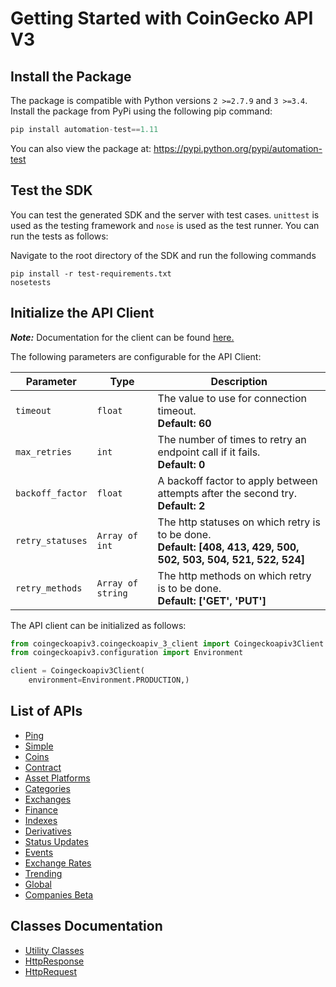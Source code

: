
# Getting Started with CoinGecko API V3

## Install the Package

The package is compatible with Python versions `2 >=2.7.9` and `3 >=3.4`.
Install the package from PyPi using the following pip command:

```python
pip install automation-test==1.11
```

You can also view the package at:
https://pypi.python.org/pypi/automation-test

## Test the SDK

You can test the generated SDK and the server with test cases. `unittest` is used as the testing framework and `nose` is used as the test runner. You can run the tests as follows:

Navigate to the root directory of the SDK and run the following commands

```
pip install -r test-requirements.txt
nosetests
```

## Initialize the API Client

**_Note:_** Documentation for the client can be found [here.](/doc/client.md)

The following parameters are configurable for the API Client:

| Parameter | Type | Description |
|  --- | --- | --- |
| `timeout` | `float` | The value to use for connection timeout. <br> **Default: 60** |
| `max_retries` | `int` | The number of times to retry an endpoint call if it fails. <br> **Default: 0** |
| `backoff_factor` | `float` | A backoff factor to apply between attempts after the second try. <br> **Default: 2** |
| `retry_statuses` | `Array of int` | The http statuses on which retry is to be done. <br> **Default: [408, 413, 429, 500, 502, 503, 504, 521, 522, 524]** |
| `retry_methods` | `Array of string` | The http methods on which retry is to be done. <br> **Default: ['GET', 'PUT']** |

The API client can be initialized as follows:

```python
from coingeckoapiv3.coingeckoapiv_3_client import Coingeckoapiv3Client
from coingeckoapiv3.configuration import Environment

client = Coingeckoapiv3Client(
    environment=Environment.PRODUCTION,)
```

## List of APIs

* [Ping](/doc/controllers/ping.md)
* [Simple](/doc/controllers/simple.md)
* [Coins](/doc/controllers/coins.md)
* [Contract](/doc/controllers/contract.md)
* [Asset Platforms](/doc/controllers/asset-platforms.md)
* [Categories](/doc/controllers/categories.md)
* [Exchanges](/doc/controllers/exchanges.md)
* [Finance](/doc/controllers/finance.md)
* [Indexes](/doc/controllers/indexes.md)
* [Derivatives](/doc/controllers/derivatives.md)
* [Status Updates](/doc/controllers/status-updates.md)
* [Events](/doc/controllers/events.md)
* [Exchange Rates](/doc/controllers/exchange-rates.md)
* [Trending](/doc/controllers/trending.md)
* [Global](/doc/controllers/global.md)
* [Companies Beta](/doc/controllers/companies-beta.md)

## Classes Documentation

* [Utility Classes](/doc/utility-classes.md)
* [HttpResponse](/doc/http-response.md)
* [HttpRequest](/doc/http-request.md)

